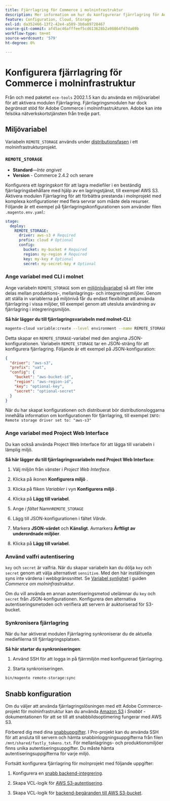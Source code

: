 ```yaml
---
title: Fjärrlagring för Commerce i molninfrastruktur
description: Mer information om hur du konfigurerar fjärrlagring för Adobe Commerce om molninfrastruktur finns i vägledningen.
feature: Configuration, Cloud, Storage
exl-id: da352466-13f2-42e4-a589-3b0a89728467
source-git-commit: af45ac46afffeef5cd613628b2a98864fd7da69b
workflow-type: tm+mt
source-wordcount: '579'
ht-degree: 0%

---
```


# Konfigurera fjärrlagring för Commerce i molninfrastruktur

Från och med paketet `ece-tools` 2002.1.5 kan du använda en miljövariabel för att aktivera modulen Fjärrlagring. Fjärrlagringsmodulen har dock _begränsat_ stöd för Adobe Commerce i molninfrastrukturen. Adobe kan inte felsöka nätverkskortstjänsten från tredje part.

## Miljövariabel

Variabeln `REMOTE_STORAGE` används under [distributionsfasen](https://experienceleague.adobe.com/docs/commerce-cloud-service/user-guide/develop/deploy/process.html?lang=sv-SE) i ett molninfrastrukturprojekt.

### `REMOTE_STORAGE`

- **Standard**—_Inte angivet_
- **Version** - Commerce 2.4.2 och senare

Konfigurera ett _lagringskort_ för att lagra mediefiler i en beständig fjärrlagringsbehållare med hjälp av en lagringstjänst, till exempel AWS S3. Aktivera modulen Fjärrlagring för att förbättra prestanda i molnprojekt med komplexa konfigurationer med flera servrar som måste dela resurser. Följande är ett exempel på fjärrlagringskonfigurationen som använder filen `.magento.env.yaml`:

```yaml
stage:
  deploy:
    REMOTE_STORAGE:
      driver: aws-s3 # Required
      prefix: cloud # Optional
      config:
        bucket: my-bucket # Required
        region: my-region # Required
        key: my-key # Optional
        secret: my-secret-key # Optional
```

### Ange variabel med CLI i molnet

Ange variabeln `REMOTE_STORAGE` som en [miljönivåvariabel](https://experienceleague.adobe.com/docs/commerce-cloud-service/user-guide/configure/env/variable-levels.html?lang=sv-SE) så att filer inte delas mellan produktions-, mellanlagrings- och integreringsmiljöer. Genom att ställa in variablerna på miljönivå får du endast flexibilitet att använda fjärrlagring i vissa miljöer, till exempel genom att utesluta användning av fjärrlagring i integreringsmiljön.

**Så här lägger du till fjärrlagringsvariabeln med molnet-CLI**:

```bash
magento-cloud variable:create --level environment --name REMOTE_STORAGE --json true --inheritable false --value '{"driver":"aws-s3","prefix":"uat","config":{"bucket":"aws-bucket-id","region":"eu-west-1","key":"optional-key","secret":"optional-secret"}}'
```

Detta skapar en `REMOTE_STORAGE`-variabel med den angivna JSON-konfigurationen. Variabeln `REMOTE_STORAGE` tar en JSON-sträng för att konfigurera fjärrlagring. Följande är ett exempel på JSON-konfiguration:

```json
{
  "driver": "aws-s3",
  "prefix": "uat",
  "config": {
    "bucket": "aws-bucket-id",
    "region": "aws-region-id",
    "key": "optional-key",
    "secret": "optional-secret"
  }
}
```

När du har skapat konfigurationen och distribuerat bör distributionsloggarna innehålla information om konfigurationen för fjärrlagring, till exempel `INFO: Remote storage driver set to: "aws-s3"`

### Ange variabel med Project Web Interface

Du kan också använda Project Web Interface för att lägga till variabeln i lämplig miljö.

**Så här lägger du till fjärrlagringsvariabeln med Project Web Interface**:

1. Välj miljön från vänster i _Project Web Interface_.

1. Klicka på ikonen **Konfigurera miljö** .

1. Klicka på fliken _Variabler_ i vyn **Konfigurera miljö** .

1. Klicka på **Lägg till variabel**.

1. Ange _i fältet_ Namn`REMOTE_STORAGE`

1. Lägg till JSON-konfigurationen i fältet _Värde_.

1. Markera **JSON-värdet** och **Känsligt**. Avmarkera **Ärftligt av underordnade miljöer**.

1. Klicka på **Lägg till variabel**.

### Använd valfri autentisering

`key` och `secret` är valfria. När du skapar variabeln kan du dölja `key` och `secret` genom att välja alternativet `sensitive`. Med den här inställningen syns inte värdena i webbgränssnittet. Se [Variabel synlighet](https://experienceleague.adobe.com/docs/commerce-cloud-service/user-guide/configure/env/variable-levels.html?lang=sv-SE#visibility) i guiden _Commerce om molninfrastruktur_.

Om du vill använda en annan autentiseringsmetod utelämnar du `key` och `secret` från JSON-konfigurationen. Konfigurera den alternativa autentiseringsmetoden och verifiera att servern är auktoriserad för S3-bucket.

### Synkronisera fjärrlagring

När du har aktiverat modulen Fjärrlagring synkroniserar du de aktuella mediefilerna till fjärrlagringsplatsen.

**Så här startar du synkroniseringen**:

1. Använd SSH för att logga in på fjärrmiljön med konfigurerad fjärrlagring.

1. Starta synkroniseringen.

```bash
bin/magento remote-storage:sync 
```

## Snabb konfiguration

Om du väljer att använda fjärrlagringslösningen med ett Adobe Commerce-projekt för molninfrastruktur kan du använda [Amazon S3](https://docs.fastly.com/en/guides/amazon-s3) i _Snabbt_ -dokumentationen för att se till att snabbbildsoptimering fungerar med AWS S3.

Förbered dig med dina [snabbuppgifter](https://experienceleague.adobe.com/docs/commerce-cloud-service/user-guide/cdn/setup-fastly/fastly-configuration.html?lang=sv-SE#get-fastly-credentials). I Pro-projekt kan du använda SSH för att ansluta till servern och hämta snabbinloggningsuppgifterna från filen `/mnt/shared/fastly_tokens.txt`. För mellanlagrings- och produktionsmiljöer finns unika autentiseringsuppgifter. Du måste hämta autentiseringsuppgifterna för varje miljö.

Fortsätt konfigurera fjärrlagring för molnprojekt med följande uppgifter:

1. Konfigurera en [snabb backend-integrering](https://github.com/fastly/fastly-magento2/blob/master/Documentation/Guides/Edge-Modules/EDGE-MODULE-OTHER-CMS-INTEGRATION.md).

1. Skapa VCL-logik för [AWS S3-autentisering](https://docs.fastly.com/en/guides/amazon-s3#using-an-amazon-s3-private-bucket).

1. Skapa VCL-logik för [backend-begäranden till AWS S3-bucket](https://developer.fastly.com/reference/vcl/variables/backend-connection/req-backend/).
